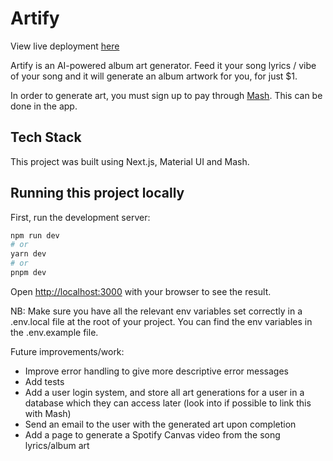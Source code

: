 # Artify

View live deployment [here](https://album-art-generator.vercel.app)

Artify is an AI-powered album art generator. Feed it your song lyrics / vibe of your song and it will generate an album artwork for you, for just $1.

In order to generate art, you must sign up to pay through [Mash](https://mash.com/). This can be done in the app.

## Tech Stack

This project was built using Next.js, Material UI and Mash.

## Running this project locally

First, run the development server:

```bash
npm run dev
# or
yarn dev
# or
pnpm dev
```

Open [http://localhost:3000](http://localhost:3000) with your browser to see the result.

NB: Make sure you have all the relevant env variables set correctly in a .env.local file at the root of your project. You can find the env variables in the .env.example file.

Future improvements/work:

-   Improve error handling to give more descriptive error messages
-   Add tests
-   Add a user login system, and store all art generations for a user in a database which they can access later (look into if possible to link this with Mash)
-   Send an email to the user with the generated art upon completion
-   Add a page to generate a Spotify Canvas video from the song lyrics/album art
